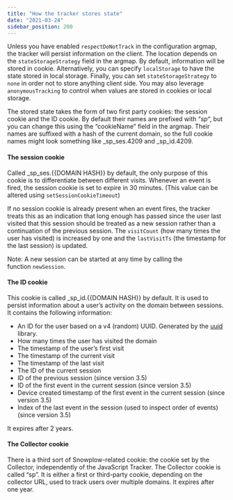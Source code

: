 ```yaml
---
title: "How the tracker stores state"
date: "2021-03-24"
sidebar_position: 200
---
```


Unless you have enabled `respectDoNotTrack` in the configuration argmap, the tracker will persist information on the client. The location depends on the `stateStorageStrategy` field in the argmap. By default, information will be stored in cookie. Alternatively, you can specify `localStorage` to have the state stored in local storage. Finally, you can set `stateStorageStrategy` to `none` in order not to store anything client side. You may also leverage `anonymousTracking` to control when values are stored in cookies or local storage.

The stored state takes the form of two first party cookies: the session cookie and the ID cookie. By default their names are prefixed with “_sp_“, but you can change this using the “cookieName” field in the argmap. Their names are suffixed with a hash of the current domain, so the full cookie names might look something like _sp_ses.4209 and _sp_id.4209.

#### The session cookie

Called _sp_ses.{{DOMAIN HASH}} by default, the only purpose of this cookie is to differentiate between different visits. Whenever an event is fired, the session cookie is set to expire in 30 minutes. (This value can be altered using `setSessionCookieTimeout`)

If no session cookie is already present when an event fires, the tracker treats this as an indication that long enough has passed since the user last visited that this session should be treated as a new session rather than a continuation of the previous session. The `visitCount` (how many times the user has visited) is increased by one and the `lastVisitTs` (the timestamp for the last session) is updated.

Note: A new session can be started at any time by calling the function `newSession`.

#### The ID cookie

This cookie is called _sp_id.{{DOMAIN HASH}} by default. It is used to persist information about a user’s activity on the domain between sessions. It contains the following information:

- An ID for the user based on a v4 (random) UUID. Generated by the [uuid](https://www.npmjs.com/package/uuid) library.
- How many times the user has visited the domain
- The timestamp of the user’s first visit
- The timestamp of the current visit
- The timestamp of the last visit
- The ID of the current session
- ID of the previous session (since version 3.5)
- ID of the first event in the current session (since version 3.5)
- Device created timestamp of the first event in the current session (since version 3.5)
- Index of the last event in the session (used to inspect order of events) (since version 3.5)

It expires after 2 years.

#### The Collector cookie

There is a third sort of Snowplow-related cookie: the cookie set by the Collector, independently of the JavaScript Tracker. The Collector cookie is called “sp”. It is either a first or third-party cookie, depending on the collector URL, used to track users over multiple domains. It expires after one year.
